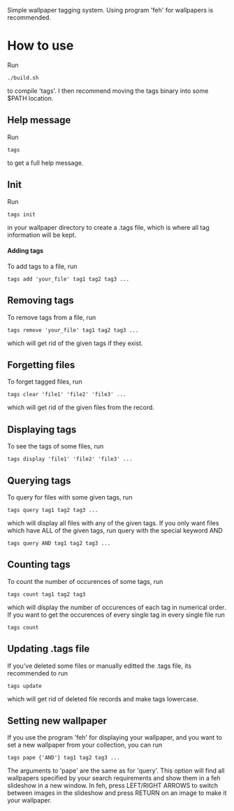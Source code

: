 Simple wallpaper tagging system.
Using program 'feh' for wallpapers is recommended.

# How to use

Run
```
./build.sh
```
to compile 'tags'.
I then recommend moving the tags binary into some $PATH location.

## Help message
Run
```
tags
```
to get a full help message.

## Init
Run
```
tags init
```
in your wallpaper directory to create a .tags file, which is where all tag information will be kept.

#### Adding tags
To add tags to a file, run
```
tags add 'your_file' tag1 tag2 tag3 ...
```

## Removing tags
To remove tags from a file, run
```
tags remove 'your_file' tag1 tag2 tag3 ...
```
which will get rid of the given tags if they exist.

## Forgetting files
To forget tagged files, run
```
tags clear 'file1' 'file2' 'file3' ...
```
which will get rid of the given files from the record.

## Displaying tags
To see the tags of some files, run
```
tags display 'file1' 'file2' 'file3' ...
```

## Querying tags
To query for files with some given tags, run
```
tags query tag1 tag2 tag3 ...
```
which will display all files with any of the given tags. If you only want files
which have ALL of the given tags, run query with the special keyword AND
```
tags query AND tag1 tag2 tag3 ...
```

## Counting tags
To count the number of occurences of some tags, run
```
tags count tag1 tag2 tag3
```
which will display the number of occurences of each tag in numerical order. If
you want to get the occurences of every single tag in every single file run
```
tags count
```

## Updating .tags file
If you've deleted some files or manually editted the .tags file, its recommended to run
```
tags update
```
which will get rid of deleted file records and make tags lowercase.

## Setting new wallpaper
If you use the program 'feh' for displaying your wallpaper, and you want to set a new wallpaper
from your collection, you can run
```
tags pape {'AND'} tag1 tag2 tag3 ...
```
The arguments to 'pape' are the same as for 'query'. This option will find all wallpapers
specified by your search requirements and show them in a feh slideshow in a new window. In
feh, press LEFT/RIGHT ARROWS to switch between images in the slideshow and press RETURN on an
image to make it your wallpaper.
